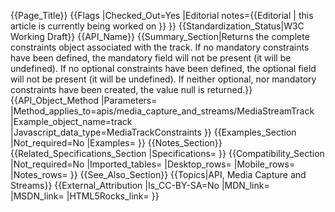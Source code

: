 {{Page_Title}}
{{Flags
|Checked_Out=Yes
|Editorial notes={{Editorial
| this article is currently being worked on
}}
}}
{{Standardization_Status|W3C Working Draft}}
{{API_Name}}
{{Summary_Section|Returns the complete constraints object associated with the track. If no mandatory constraints have been defined, the mandatory field will not be present (it will be undefined). If no optional constraints have been defined, the optional field will not be present (it will be undefined). If neither optional, nor mandatory constraints have been created, the value null is returned.}}
{{API_Object_Method
|Parameters=
|Method_applies_to=apis/media_capture_and_streams/MediaStreamTrack
|Example_object_name=track
|Javascript_data_type=MediaTrackConstraints
}}
{{Examples_Section
|Not_required=No
|Examples=
}}
{{Notes_Section}}
{{Related_Specifications_Section
|Specifications=
}}
{{Compatibility_Section
|Not_required=No
|Imported_tables=
|Desktop_rows=
|Mobile_rows=
|Notes_rows=
}}
{{See_Also_Section}}
{{Topics|API, Media Capture and Streams}}
{{External_Attribution
|Is_CC-BY-SA=No
|MDN_link=
|MSDN_link=
|HTML5Rocks_link=
}}